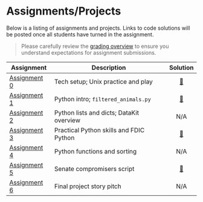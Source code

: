 # Assignments/Projects

Below is a listing of assignments and projects. Links to code solutions will be posted once all students have turned in the assignment.

> Please carefully review the [grading overview](grading.md) to ensure you understand expectations for assignment submissions.

Assignment|Description|Solution
----------|-----------|:-----:
[Assignment 0][] | Tech setup; Unix practice and play | [:link:](https://github.com/zstumgoren/stanford-progj-2023-solutions/blob/main/failed_banks_ca.sh)
[Assignment 1][] | Python intro; `filtered_animals.py` | [:link:](https://github.com/zstumgoren/stanford-progj-2023-solutions/blob/main/filtered_animals.py)
[Assignment 2][] | Python lists and dicts; DataKit overview | N/A
[Assignment 3][] | Practical Python skills and FDIC Python | [:link:](https://github.com/zstumgoren/stanford-progj-2023-solutions/tree/main/fdic_py)
[Assignment 4][] | Python functions and sorting | N/A
[Assignment 5][] | Senate compromisers script | [:link:](https://github.com/zstumgoren/stanford-progj-2023-solutions/blob/main/propub_senate_api/senate_compromisers.py)
[Assignment 6][] | Final project story pitch | N/A




[Assignment 0]: bash_intro.md
[Assignment 1]: python_intro.md
[Assignment 2]: python_lists_dicts.md
[Assignment 3]: libraries_and_fdic_py.md
[Assignment 4]: python_functions_sorting.md
[Assignment 5]: senate_compromisers.md
[Assignment 6]: final_project_story_idea.md
[Assignment 7]: final_project_story_idea.md
[Assignment 8]: first_notebook.md
[Assignment 9]: dj_intro.md

[FDA Recalls]: /projects/fda_recall_entities.md
[Final Project]: /projects/sf_data_analysis.md
